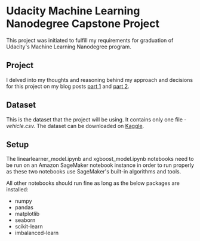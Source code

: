 
# Udacity Machine Learning Nanodegree Capstone Project
This project was initiated to fulfill my requirements for graduation of Udacity's Machine Learning Nanodegree program.
## Project
I delved into my thoughts and reasoning behind my approach and decisions for this project on my blog posts [part 1](https://medium.com/@dericatienza/predicting-used-car-prices-with-linear-regression-in-amazon-sagemaker-part-1-6cdde61fd365) and [part 2](https://medium.com/@dericatienza/predicting-used-car-prices-with-linear-regression-in-amazon-sagemaker-part-2-c6dfdab7ea5).
## Dataset
This is the dataset that the project will be using. It contains only one file - *vehicle.csv.*
The dataset can be downloaded on [Kaggle](https://www.kaggle.com/austinreese/craigslist-carstrucks-data/version/4).
## Setup
The linearlearner_model.ipynb and xgboost_model.ipynb notebooks need to be run on an Amazon SageMaker notebook instance in order to run properly as these two notebooks use SageMaker's built-in algorithms and tools.

All other notebooks should run fine as long as the below packages are installed:

 - numpy
 - pandas
 - matplotlib
 - seaborn
 - scikit-learn
 - imbalanced-learn
